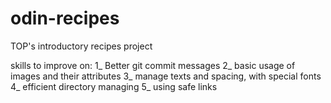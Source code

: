 # odin-recipes
TOP's introductory recipes project

skills to improve on:
	1_ Better git commit messages
	2_ basic usage of images and their attributes
	3_ manage texts and spacing, with special fonts 
	4_ efficient directory managing
	5_ using safe links
	

